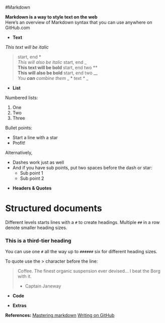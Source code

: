 #Markdown

**Markdown is a way to style text on the web**    
Here’s an overview of Markdown syntax that you can use anywhere on GitHub.com    

* **Text**

*This text will be italic*
> start, end *   
_This will also be italic_
> start, end _   
**This text will be bold**
> start, end two **    
__This will also be bold__
> start, end two __   
_You **can** combine them_
> _ * text * _    

* **List**

Numbered lists:

1. One
2. Two
3. Three

Bullet points:

* Start a line with a star
* Profit!

Alternatively,

- Dashes work just as well
- And if you have sub points, put two spaces before the dash or star:
  - Sub point 1
  - Sub point 2

* **Headers & Quotes**    

# Structured documents

Different levels starts lines with a `#` to create headings. Multiple `##` in a row denote smaller heading sizes.

### This is a third-tier heading

You can use one `#` all the way up to `######` six for different heading sizes.

To quote use the > character before the line:

> Coffee. The finest organic suspension ever devised... I beat the Borg with it.
> - Captain Janeway

* **Code**    


* **Extras**    



**References:**
[Mastering markdown](https://guides.github.com/features/mastering-markdown/)
[Writing on GitHub](https://help.github.com/categories/writing-on-github/)
